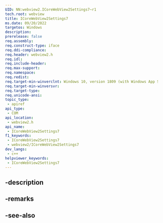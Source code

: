 ```yaml
---
UID: NN:webview2.ICoreWebView2Settings7~r1
tech.root: webview
title: ICoreWebView2Settings7
ms.date: 09/20/2022
targetos: Windows
description: 
prerelease: false
req.assembly: 
req.construct-type: iface
req.ddi-compliance: 
req.header: webview2.h
req.idl: 
req.include-header: 
req.max-support: 
req.namespace: 
req.redist: 
req.target-min-winverclnt: Windows 10, version 1809 (with Windows App SDK 1.1 or later)
req.target-min-winversvr: 
req.target-type: 
req.unicode-ansi: 
topic_type:
 - apiref
api_type:
 - COM
api_location:
 - webview2.h
api_name:
 - ICoreWebView2Settings7
f1_keywords:
 - ICoreWebView2Settings7
 - webview2/ICoreWebView2Settings7
dev_langs:
 - c++
helpviewer_keywords:
 - ICoreWebView2Settings7
---
```


## -description

## -remarks

## -see-also

